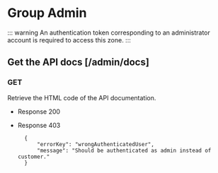 # Group Admin

::: warning
<i class="fa fa-unlock-alt"></i>
An authentication token corresponding to an administrator account is required to access this zone.
:::

## Get the API docs  [/admin/docs]

### GET

Retrieve the HTML code of the API documentation.

+ Response 200

+ Response 403

        {
            "errorKey": "wrongAuthenticatedUser",
            "message": "Should be authenticated as admin instead of customer."
        }
